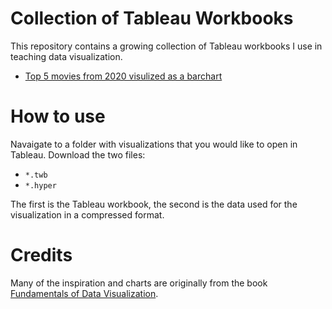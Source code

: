 # Collection of Tableau Workbooks

This repository contains a growing collection of Tableau workbooks I use in teaching data visualization.

- [Top 5 movies from 2020 visulized as a barchart](barcharts/top_5_movies_2020/)

# How to use

Navaigate to a folder with visualizations that you would like to open in Tableau. Download the two files:

- `*.twb`
- `*.hyper`

The first is the Tableau workbook, the second is the data used for the visualization in a compressed format.

# Credits

Many of the inspiration and charts are originally from the book [Fundamentals of Data Visualization](https://serialmentor.com/dataviz/).